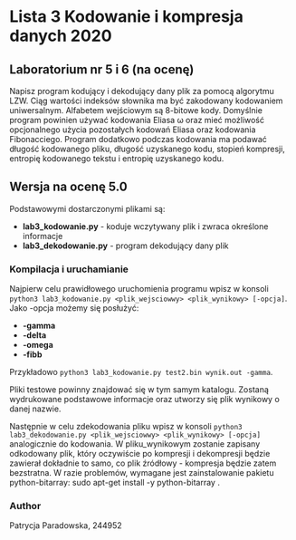 # Lista 3 Kodowanie i kompresja danych 2020
## Laboratorium nr 5 i 6 (na ocenę)

Napisz program kodujący i dekodujący dany plik za pomocą algorytmu LZW. Ciąg
wartości indeksów słownika ma być zakodowany kodowaniem uniwersalnym. Alfabetem wejściowym są 8-bitowe kody. Domyślnie program powinien używać kodowania
Eliasa ω oraz mieć możliwość opcjonalnego użycia pozostałych kodowań Eliasa oraz
kodowania Fibonacciego.
Program dodatkowo podczas kodowania ma podawać długość kodowanego pliku, długość uzyskanego kodu, stopień kompresji, entropię kodowanego tekstu i entropię uzyskanego kodu.
## Wersja na ocenę 5.0
Podstawowymi dostarczonymi plikami są:
- <b>lab3_kodowanie.py</b> - koduje wczytywany plik i zwraca określone informacje
- <b>lab3_dekodowanie.py</b> - program dekodujący dany plik

### Kompilacja i uruchamianie
Najpierw celu prawidłowego uruchomienia programu wpisz w konsoli `python3 lab3_kodowanie.py <plik_wejsciowwy> <plik_wynikowy> [-opcja]`.
Jako -opcja możemy się posłużyć:
- <b>-gamma</b>
- <b>-delta</b>
- <b>-omega</b>
- <b>-fibb</b>

Przykładowo `python3 lab3_kodowanie.py test2.bin wynik.out -gamma`.
 
Pliki testowe powinny znajdować się w tym samym katalogu. 
Zostaną wydrukowane podstawowe informacje oraz utworzy się plik wynikowy o danej nazwie.

Następnie w celu zdekodowania pliku wpisz w konsoli `python3 lab3_dekodowanie.py <plik_wejsciowwy> <plik_wynikowy> [-opcja]` analogicznie do kodowania.
W pliku_wynikowym zostanie zapisany odkodowany plik, który oczywiście po kompresji i dekompresji będzie zawierał dokładnie to samo, co plik źródłowy - kompresja będzie zatem bezstratna.
W razie problemów, wymagane jest zainstalowanie pakietu python-bitarray:
sudo apt-get install -y python-bitarray .
### Author
Patrycja Paradowska, 244952